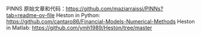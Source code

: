 PINNS 原始文章和代码：https://github.com/maziarraissi/PINNs?tab=readme-ov-file
Heston in Python: https://github.com/cantaro86/Financial-Models-Numerical-Methods
Heston in Matlab: https://github.com/ymh1989/Heston/tree/master
